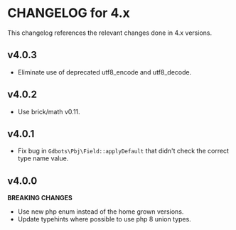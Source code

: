 # CHANGELOG for 4.x
This changelog references the relevant changes done in 4.x versions.


## v4.0.3
* Eliminate use of deprecated utf8_encode and utf8_decode.


## v4.0.2
* Use brick/math v0.11.


## v4.0.1
* Fix bug in `Gdbots\Pbj\Field::applyDefault` that didn't check the correct type name value.


## v4.0.0
__BREAKING CHANGES__

* Use new php enum instead of the home grown versions.
* Update typehints where possible to use php 8 union types.
